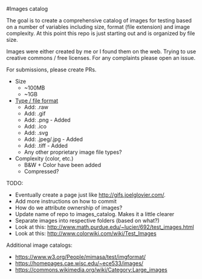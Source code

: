 #Images catalog

The goal is to create a comprehensive catalog of images for testing based on a number of variables including size, format (file extension) and image complexity. At this point this repo is just starting out and is organized by file size.

Images were either created by me or I found them on the web. Trying to use creative commons / free licenses. For any complaints please open an issue.

For submissions, please create PRs.

- Size
  - ~100MB
  - ~1GB
- [Type / file format](https://en.wikipedia.org/wiki/Image_file_formats)
  - Add: .raw
  - Add: .gif
  - Add: .png - Added
  - Add: .ico
  - Add: .svg
  - Add: .jpeg/.jpg - Added
  - Add: .tiff - Added
  - Any other proprietary image file types?
- Complexity (color, etc.)
  - B&W + Color have been added
  - Compressed?

TODO:
- Eventually create a page just like http://gifs.joelglovier.com/.
- Add more instructions on how to commit
- How do we attribute ownership of images?
- Update name of repo to images_catalog. Makes it a little clearer
- Separate images into respective folders (based on what?)
- Look at this: http://www.math.purdue.edu/~lucier/692/test_images.html
- Look at this: http://www.colorwiki.com/wiki/Test_Images

Additional image catalogs:
  - https://www.w3.org/People/mimasa/test/imgformat/
  - https://homepages.cae.wisc.edu/~ece533/images/
  - https://commons.wikimedia.org/wiki/Category:Large_images
